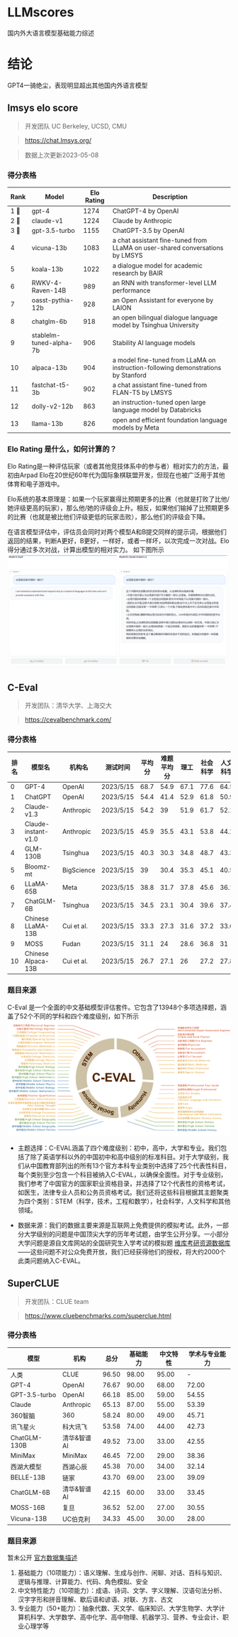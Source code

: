 # LLMscores
国内外大语言模型基础能力综述
# 结论
GPT4一骑绝尘，表现明显超出其他国内外语言模型
 <!-- 甚至在某些评测任务中作为裁判出现，给其他模型打分（待增加引用）-->
## lmsys elo score
> 开发团队 UC Berkeley, UCSD, CMU

> https://chat.lmsys.org/

> 数据上次更新2023-05-08
### 得分表格
| Rank | Model | Elo Rating | Description |
|------|-------|------------|-------------|
| 1 🥇 | gpt-4 | 1274 | ChatGPT-4 by OpenAI |
| 2 🥈 | claude-v1 | 1224 | Claude by Anthropic |
| 3 🥉 | gpt-3.5-turbo | 1155 | ChatGPT-3.5 by OpenAI |
| 4 | vicuna-13b | 1083 | a chat assistant fine-tuned from LLaMA on user-shared conversations by LMSYS |
| 5 | koala-13b | 1022 | a dialogue model for academic research by BAIR |
| 6 | RWKV-4-Raven-14B | 989 | an RNN with transformer-level LLM performance |
| 7 | oasst-pythia-12b | 928 | an Open Assistant for everyone by LAION |
| 8 | chatglm-6b | 918 | an open bilingual dialogue language model by Tsinghua University |
| 9 | stablelm-tuned-alpha-7b | 906 | Stability AI language models |
| 10 | alpaca-13b | 904 | a model fine-tuned from LLaMA on instruction-following demonstrations by Stanford |
| 11 | fastchat-t5-3b | 902 | a chat assistant fine-tuned from FLAN-T5 by LMSYS |
| 12 | dolly-v2-12b | 863 | an instruction-tuned open large language model by Databricks |
| 13 | llama-13b | 826 | open and efficient foundation language models by Meta |
### Elo Rating 是什么，如何计算的？
Elo Rating是一种评估玩家（或者其他竞技体系中的参与者）相对实力的方法，最初由Arpad Elo在20世纪60年代为国际象棋联盟开发，但现在也被广泛用于其他体育和电子游戏中。

Elo系统的基本原理是：如果一个玩家赢得比预期更多的比赛（也就是打败了比他/她评级更高的玩家），那么他/她的评级会上升。相反，如果他们输掉了比预期更多的比赛（也就是被比他们评级更低的玩家击败），那么他们的评级会下降。

在语言模型评估中，评估员会同时对两个模型A和B提交同样的提示词，根据他们返回的结果，判断A更好，B更好，一样好，或者一样坏，以次完成一次对战。Elo得分通过多次对战，计算出模型的相对实力。
如下图所示
![elo_demo](imgs/elo_demopng.png)

## C-Eval
> 开发团队：清华大学、上海交大

> https://cevalbenchmark.com/

### 得分表格
| 排名 | 模型名 | 机构名 | 测试时间 | 平均分 | 难题平均分 | 理工 | 社会科学 | 人文科学 | 其他 |
| ---- | ---------- | ------------ | --------- | ------- | -------------- | ---- | -------------- | ---------- | ------ |
| 0    | GPT-4      | OpenAI       | 2023/5/15 | 68.7    | 54.9           | 67.1 | 77.6           | 64.5       | 67.8   |
| 1    | ChatGPT    | OpenAI       | 2023/5/15 | 54.4    | 41.4           | 52.9 | 61.8           | 50.9       | 53.6   |
| 2    | Claude-v1.3| Anthropic    | 2023/5/15 | 54.2    | 39             | 51.9 | 61.7           | 52.1       | 53.7   |
| 3    | Claude-instant-v1.0 | Anthropic | 2023/5/15 | 45.9 | 35.5 | 43.1 | 53.8 | 44.2 | 45.4 |
| 4    | GLM-130B   | Tsinghua     | 2023/5/15 | 40.3    | 30.3           | 34.8 | 48.7           | 43.3       | 39.8   |
| 5    | Bloomz-mt  | BigScience   | 2023/5/15 | 39      | 30.4           | 35.3 | 45.1           | 40.5       | 38.5   |
| 6    | LLaMA-65B  | Meta         | 2023/5/15 | 38.8    | 31.7           | 37.8 | 45.6           | 36.1       | 37.1   |
| 7    | ChatGLM-6B | Tsinghua     | 2023/5/15 | 34.5    | 23.1           | 30.4 | 39.6           | 37.4       | 34.5   |
| 8    | Chinese LLaMA-13B | Cui et al. | 2023/5/15 | 33.3 | 27.3 | 31.6 | 37.2 | 33.6 | 32.8 |
| 9    | MOSS       | Fudan        | 2023/5/15 | 31.1    | 24             | 28.6 | 36.8           | 31         | 30.3   |
| 10   | Chinese Alpaca-13B | Cui et al. | 2023/5/15 | 26.7 | 27.1 | 26 | 27.2 | 27.8 | 26.4 |

### 题目来源
C-Eval 是一个全面的中文基础模型评估套件。它包含了13948个多项选择题，涵盖了52个不同的学科和四个难度级别，如下所示
![ceval](imgs/ceval.png)
* 主题选择：C-EVAL涵盖了四个难度级别：初中，高中，大学和专业。我们包括了除了英语学科以外的中国初中和高中级别的标准科目。对于大学级别，我们从中国教育部列出的所有13个官方本科专业类别中选择了25个代表性科目，每个类别至少包含一个科目被纳入C-EVAL，以确保全面性。对于专业级别，我们参考了中国官方的国家职业资格目录，并选择了12个代表性的资格考试，如医生，法律专业人员和公务员资格考试。我们还将这些科目根据其主题聚类为四个类别：STEM（科学，技术，工程和数学），社会科学，人文科学和其他领域。

* 数据来源：我们的数据主要来源是互联网上免费提供的模拟考试。此外，一部分大学级别的问题是中国顶尖大学的历年考试题，由学生公开分享。一小部分大学问题是源自文库网站的全国研究生入学考试的模拟题
[维库考研资源数据库](https://kaoyan.cqvip.com/view/postgraduate/index.aspx)
——这些问题不对公众免费开放，我们已经获得他们的授权，将大约2000个此类问题纳入C-EVAL。

## SuperCLUE
> 开发团队：CLUE team

> https://www.cluebenchmarks.com/superclue.html
### 得分表格
| 模型 | 机构 | 总分 | 基础能力 | 中文特性 | 学术与专业能力 |
| --- | --- | --- | --- | --- | --- |
| 人类 | CLUE | 96.50 | 98.00 | 95.00 | - |
| GPT-4 | OpenAI | 76.67 | 90.00 | 68.00 | 72.00 |
| GPT-3.5-turbo | OpenAI | 66.18 | 85.00 | 59.00 | 54.55 |
| Claude | Anthropic | 65.13 | 87.00 | 55.00 | 53.39 |
| 360智脑 | 360 | 58.24 | 80.00 | 49.00 | 45.71 |
| 讯飞星火 | 科大讯飞 | 53.58 | 74.00 | 44.00 | 42.73 |
| ChatGLM-130B | 清华&智谱AI | 49.52 | 73.00 | 33.00 | 42.55 |
| MiniMax | MiniMax | 46.45 | 72.00 | 29.00 | 38.36 |
| 西湖大模型 | 西湖心辰 | 45.38 | 70.00 | 34.00 | 32.14 |
| BELLE-13B | 链家 | 43.70 | 69.00 | 23.00 | 39.09 |
| ChatGLM-6B | 清华&智谱AI | 42.15 | 60.00 | 33.00 | 33.45 |
| MOSS-16B | 复旦 | 36.52 | 52.00 | 27.00 | 30.55 |
| Vicuna-13B | UC伯克利 | 34.33 | 45.00 | 30.00 | 28.00 |

### 题目来源
暂未公开
[官方数据集描述](https://github.com/CLUEbenchmark/SuperCLUE#SuperCLUE%E7%9A%84%E6%95%B0%E6%8D%AE%E9%9B%86) 
1. 基础能力（10项能力）：语义理解、生成与创作、闲聊、对话、百科与知识、逻辑与推理、计算能力、代码、角色模拟、安全
2. 中文特性能力（10项能力）：成语、诗词、文学、字义理解、汉语句法分析、汉字字形和拼音理解、歇后语和谚语、对联、方言、古文
3. 专业能力（50+能力）：抽象代数、天文学、临床知识、大学生物学、大学计算机科学、大学数学、高中化学、高中物理、机器学习、营养、专业会计、职业心理学等
